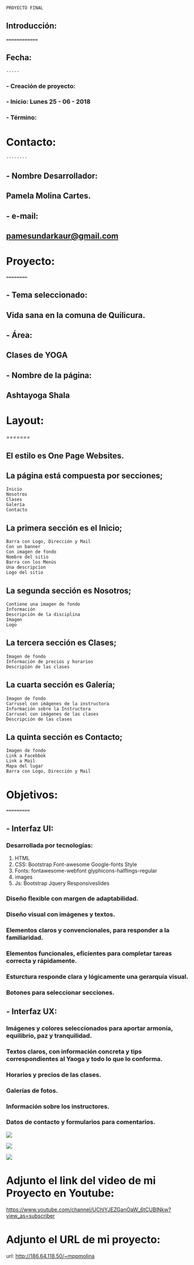     PROYECTO FINAL


##  Introducción:
    ============

##  Fecha:
    -----
### - Creación de proyecto:
### - Inicio:  Lunes 25 - 06 - 2018
### - Término:

#  Contacto:
    --------
## - Nombre Desarrollador:
##   Pamela Molina Cartes.
## - e-mail:
##   pamesundarkaur@gmail.com


#  Proyecto:
    ========

## - Tema seleccionado:
##   Vida sana en la comuna de Quilicura.
## - Área:
##   Clases de YOGA
## - Nombre de la página:
##   Ashtayoga Shala

#   Layout:
   =======
##  El estilo es One Page Websites.

##  La página está compuesta por secciones;
    Inicio
    Nosotros
    Clases
    Galería
    Contacto

##  La primera sección es el Inicio;
    Barra con Logo, Dirección y Mail
    Con un banner
    Con imagen de fondo
    Nombre del sitio
    Barra con los Menús
    Una descripcíon
    Logo del sitio

##  La segunda sección es Nosotros;
    Contiene una imagen de fondo
    Información
    Descripción de la disciplina
    Imagen 
    Logo

##  La tercera sección es Clases;
    Imagen de fondo
    Información de precios y horarios
    Descripíón de las clases

##  La cuarta sección es Galería;
    Imagen de fondo
    Carrusel con imágenes de la instructora
    Información sobre la Instructora
    Carrusel con imágenes de las clases
    Descripción de las clases

##  La quinta sección es Contacto;
    Imagen de fondo
    Link a Facebbok 
    Link a Mail
    Mapa del lugar
    Barra con Logo, Dirección y Mail


#  Objetivos:
    =========
## - Interfaz UI:

###  Desarrollada por tecnologías:
1. HTML
2. CSS: 
   Bootstrap
   Font-awesome
   Google-fonts
   Style
3. Fonts:
   fontawesome-webfont
   glyphicons-halflings-regular
4. images
5. Js:
   Bootstrap
   Jquery
   Responsiveslides

###  Diseño flexible con margen de adaptabilidad.
###  Diseño visual con imágenes y textos.
###  Elementos claros y convencionales, para responder a la familiaridad.
###  Elementos funcionales, eficientes para completar tareas correcta y rápidamente.
###  Esturctura responde clara y lógicamente una gerarquía visual.
###  Botones para seleccionar secciones.

## - Interfaz UX:

###  Imágenes y colores seleccionados para aportar armonía, equilibrio, paz y tranquilidad.
###  Textos claros, con información concreta y tips correspondientes al Yaoga y todo lo que lo conforma.
###  Horarios y precios de las clases.
###  Galerías de fotos.
###  Información sobre los instructores.
###  Datos de contacto y formularios para comentarios.

![](images/maqueta-1.png)

![](images/maqueta-2.png)

![](images/maqueta-3.png)



# Adjunto el link del video de mi Proyecto  en Youtube:
  https://www.youtube.com/channel/UChlYJEZGanOaW_6tCUBlNkw?view_as=subscriber
  
# Adjunto el URL de mi proyecto:
  url:   http://186.64.118.50/~mppmolina
